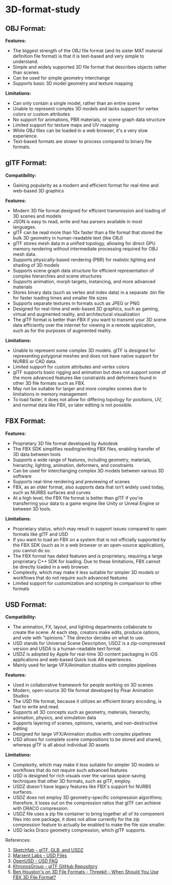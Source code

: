 # 3D-format-study

## OBJ Format:
**Features:**
- The biggest strength of the OBJ file format (and its sister MAT material definition file format) is that it is text-based and very simple to understand.
- Simple and widely supported 3D file format that describes objects rather than scenes
- Can be used for simple geometry interchange
- Supports basic 3D model geometry and texture mapping

**Limitations:**
- Can only contain a single model, rather than an entire scene
- Unable to represent complex 3D models and lacks support for vertex colors or custom attributes
- No support for animations, PBR materials, or scene graph data structure
- Limited support for texture maps and UV mapping
- While OBJ files can be loaded in a web browser, it's a very slow experience. 
- Text-based formats are slower to process compared to binary file formats.

## glTF Format:
**Compatibility:**
- Gaining popularity as a modern and efficient format for real-time and web-based 3D graphics

**Features:**
- Modern 3D file format designed for efficient transmission and loading of 3D scenes and models
- JSON is easy to read, write and has parsers available in most languages.
- glTF can be read more than 10x faster than a file format that stored the bulk 3D geometry in human-readable text (like OBJ)
- glTF stores mesh data in a unified topology, allowing for direct GPU memory rendering without intermediate processing required for OBJ mesh data.
- Supports physically-based rendering (PBR) for realistic lighting and shading of 3D models
- Supports scene graph data structure for efficient representation of complex hierarchies and scene structures
- Supports animation, morph targets, instancing, and more advanced materials
- Stores binary data (such as vertex and index data) in a separate .bin file for faster loading times and smaller file sizes 
- Supports separate textures in formats such as JPEG or PNG
- Designed for real-time and web-based 3D graphics, such as gaming, virtual and augmented reality, and architectural visualization
- The glTF format is better than FBX if you want to transmit your 3D scene data efficiently over the internet for viewing in a remote application, such as for the purposes of augmented reality.

**Limitations:**
- Unable to represent some complex 3D models. glTF is designed for representing polygonal meshes and does not have native support for NURBS or CAD data.
- Limited support for custom attributes and vertex colors
- glTF supports basic rigging and animation but does not support some of the more advanced features like constraints and deformers found in other 3D file formats such as FBX.
- May not be suitable for larger and more complex scenes due to limitations in memory management
- To load faster, it does not allow for differing topology for positions, UV, and normal data like FBX, so later editing is not possible.

## FBX Format:
**Features:**
- Proprietary 3D file format developed by Autodesk
- The FBX SDK simplifies reading/writing FBX files, enabling transfer of 3D data between tools
- Supports a wide range of features, including geometry, materials, hierarchy, lighting, animation, deformers, and constraints
- Can be used for interchanging complex 3D models between various 3D software
- Supports real-time rendering and previewing of scenes
- FBX, as an older format, also supports data that isn’t widely used today, such as NURBS surfaces and curves
- At a high level, the FBX file format is better than glTF if you're transferring your data to a game engine like Unity or Unreal Engine or between 3D tools.

**Limitations:**
- Proprietary status, which may result in support issues compared to open formats like glTF and USD
- If you want to load an FBX on a system that is not officially supported by the FBX SDK (such as in a web browser or an open-source application), you cannot do so.
- The FBX format has dated features and is proprietary, requiring a large proprietary C++ SDK for loading. Due to these limitations, FBX cannot be directly loaded in a web browser.
- Complexity, which may make it less suitable for simpler 3D models or workflows that do not require such advanced features
- Limited support for customization and scripting in comparison to other formats

## USD Format:
**Compatibility:**
- The animation, FX, layout, and lighting departments collaborate to create the scene. At each step, creators make edits, produce options, and vote with “opinions.” The director decides on what to use.
- USD stands for Universal Scene Description, USDZ is a zip-compressed version and USDA is a human-readable text format.
- USDZ is adopted by Apple for real-time 3D content packaging in iOS applications and web-based Quick look AR experiences.
- Mainly used for large VFX/Animation studios with complex pipelines

**Features:**
- Used in collaborative framework for people working on 3D scenes
- Modern, open-source 3D file format developed by Pixar Animation Studios
- The USD file format, because it utilizes an efficient binary encoding, is fast to write and read. 
- Supports all 3D concepts such as geometry, materials, hierarchy, animation, physics, and simulation data
- Supports layering of scenes, opinions, variants, and non-destructive editing
- Designed for large VFX/Animation studios with complex pipelines
- USD allows for complete scene compositions to be stored and shared, whereas glTF is all about individual 3D assets

**Limitations:**
- Complexity, which may make it less suitable for simpler 3D models or workflows that do not require such advanced features
- USD is designed for rich visuals over the various space-saving techniques that other 3D formats, such as glTF, employ.
- USDZ doesn't have legacy features like FBX's support for NURBS surfaces.
- USDZ does not employ 3D geometry-specific compression algorithms; therefore, it loses out on the compression ratios that glTF can achieve with DRACO compression. 
- USDZ file uses a zip file container to bring together all of its component files into one package, it does not allow currently for the zip compression feature to actually be enabled to make the file size smaller.
- USD lacks Draco geometry compression, which glTF supports.

References:
1. [Sketchfab - glTF, GLB, and USDZ](https://help.sketchfab.com/hc/en-us/articles/360046421631-glTF-GLB-and-USDZ)
2. [Marxent Labs - USD Files](https://www.marxentlabs.com/usd-files/)
3. [OpenUSD - USD FAQ](https://openusd.org/release/usdfaq.html)
4. [KhronosGroup - glTF GitHub Repository](https://github.com/KhronosGroup/glTF)
5. [Ben Houston's on 3D File Formats - Threekit - When Should You Use FBX 3D File Format?](https://www.threekit.com/blog/when-should-you-use-fbx-3d-file-format)

